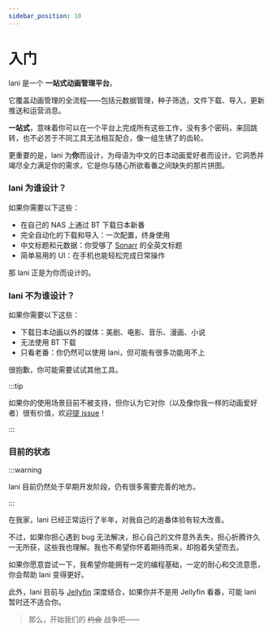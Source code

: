 ```yaml
---
sidebar_position: 10
---
```


# 入门

lani 是一个 **一站式动画管理平台**。

它覆盖动画管理的全流程——包括元数据管理，种子筛选，文件下载、导入，更新推送和运营消息。

**一站式**，意味着你可以在一个平台上完成所有这些工作，没有多个密码，来回跳转，也不必苦于不同工具无法相互配合，像一组生锈了的齿轮。

更重要的是，lani 为**你**而设计，为母语为中文的日本动画爱好者而设计。它洞悉并竭尽全力满足你的需求，它是你与随心所欲看番之间缺失的那片拼图。

### lani 为谁设计？

如果你需要以下这些：

- 在自己的 NAS 上通过 BT 下载日本新番
- 完全自动化的下载和导入：一次配置，终身使用
- 中文标题和元数据：你受够了 [Sonarr](https://sonarr.tv/) 的全英文标题
- 简单易用的 UI：在手机也能轻松完成日常操作

那 lani 正是为你而设计的。

### lani 不为谁设计？

如果你需要以下这些：

- 下载日本动画以外的媒体：美剧、电影、音乐、漫画、小说
- 无法使用 BT 下载
- 只看老番：你仍然可以使用 lani，但可能有很多功能用不上

很抱歉，你可能需要试试其他工具。

:::tip

如果你的使用场景目前不被支持，但你认为它对你（以及像你我一样的动画爱好者）很有价值，欢迎[提 issue](https://github.com/std4453/lani/issues)！

:::

### 目前的状态

:::warning

lani 目前仍然处于早期开发阶段，仍有很多需要完善的地方。

:::

在我家，lani 已经正常运行了半年，对我自己的追番体验有较大改善。

不过，如果你担心遇到 bug 无法解决，担心自己的文件意外丢失，担心折腾许久一无所获，这些我也理解。我也不希望你怀着期待而来，却抱着失望而去。

如果你愿意尝试一下，我希望你能拥有一定的编程基础，一定的耐心和交流意愿，你会帮助 lani 变得更好。

此外，lani 目前与 [Jellyfin](https://jellyfin.org/) 深度结合，如果你并不是用 Jellyfin 看番，可能 lani 暂时还不适合你。

> 那么，开始我们的 <s>约会</s> 战争吧——
